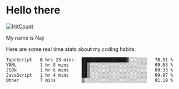 # Hello there

[![HitCount](http://hits.dwyl.com/na-ji/na-ji.svg)](https://youtu.be/dQw4w9WgXcQ)

My name is Naji

Here are some real time stats about my coding habits:

<!--START_SECTION:waka-->
```text
TypeScript   8 hrs 23 mins   █████████████████▓░░░░░░░   70.51 % 
YAML         1 hr 8 mins     ██▒░░░░░░░░░░░░░░░░░░░░░░   09.63 % 
JSON         1 hr 6 mins     ██▒░░░░░░░░░░░░░░░░░░░░░░   09.33 % 
JavaScript   1 hr 4 mins     ██▒░░░░░░░░░░░░░░░░░░░░░░   09.07 % 
Other        7 mins          ▒░░░░░░░░░░░░░░░░░░░░░░░░   01.10 % 
```
<!--END_SECTION:waka-->
